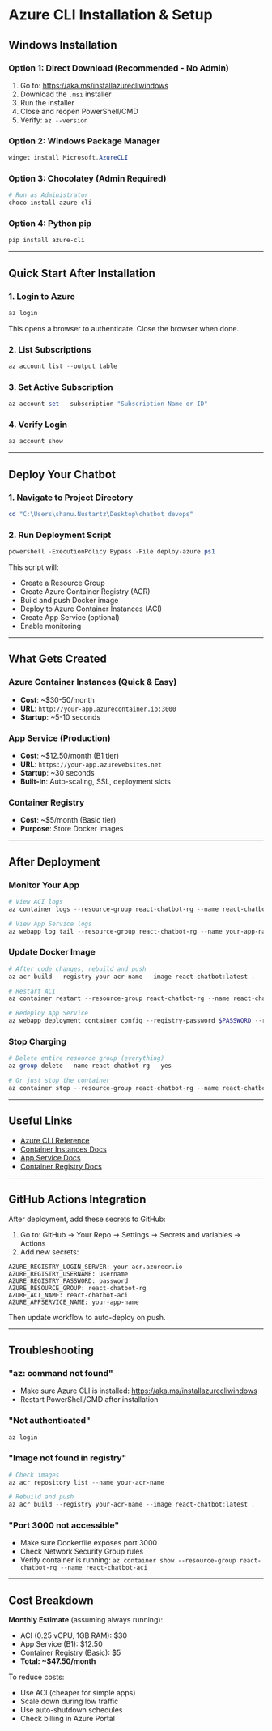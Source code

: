 # Azure CLI Installation & Setup

## Windows Installation

### Option 1: Direct Download (Recommended - No Admin)
1. Go to: https://aka.ms/installazurecliwindows
2. Download the `.msi` installer
3. Run the installer
4. Close and reopen PowerShell/CMD
5. Verify: `az --version`

### Option 2: Windows Package Manager
```powershell
winget install Microsoft.AzureCLI
```

### Option 3: Chocolatey (Admin Required)
```powershell
# Run as Administrator
choco install azure-cli
```

### Option 4: Python pip
```bash
pip install azure-cli
```

---

## Quick Start After Installation

### 1. Login to Azure
```powershell
az login
```
This opens a browser to authenticate. Close the browser when done.

### 2. List Subscriptions
```powershell
az account list --output table
```

### 3. Set Active Subscription
```powershell
az account set --subscription "Subscription Name or ID"
```

### 4. Verify Login
```powershell
az account show
```

---

## Deploy Your Chatbot

### 1. Navigate to Project Directory
```powershell
cd "C:\Users\shanu.Nustartz\Desktop\chatbot devops"
```

### 2. Run Deployment Script
```powershell
powershell -ExecutionPolicy Bypass -File deploy-azure.ps1
```

This script will:
- Create a Resource Group
- Create Azure Container Registry (ACR)
- Build and push Docker image
- Deploy to Azure Container Instances (ACI)
- Create App Service (optional)
- Enable monitoring

---

## What Gets Created

### Azure Container Instances (Quick & Easy)
- **Cost**: ~$30-50/month
- **URL**: `http://your-app.azurecontainer.io:3000`
- **Startup**: ~5-10 seconds

### App Service (Production)
- **Cost**: ~$12.50/month (B1 tier)
- **URL**: `https://your-app.azurewebsites.net`
- **Startup**: ~30 seconds
- **Built-in**: Auto-scaling, SSL, deployment slots

### Container Registry
- **Cost**: ~$5/month (Basic tier)
- **Purpose**: Store Docker images

---

## After Deployment

### Monitor Your App
```powershell
# View ACI logs
az container logs --resource-group react-chatbot-rg --name react-chatbot-aci --follow

# View App Service logs
az webapp log tail --resource-group react-chatbot-rg --name your-app-name
```

### Update Docker Image
```powershell
# After code changes, rebuild and push
az acr build --registry your-acr-name --image react-chatbot:latest .

# Restart ACI
az container restart --resource-group react-chatbot-rg --name react-chatbot-aci

# Redeploy App Service
az webapp deployment container config --registry-password $PASSWORD --registry-username $USERNAME --registry-url $ACR_URL --name your-app-name --resource-group react-chatbot-rg
```

### Stop Charging
```powershell
# Delete entire resource group (everything)
az group delete --name react-chatbot-rg --yes

# Or just stop the container
az container stop --resource-group react-chatbot-rg --name react-chatbot-aci
```

---

## Useful Links

- [Azure CLI Reference](https://learn.microsoft.com/en-us/cli/azure/reference-index)
- [Container Instances Docs](https://learn.microsoft.com/en-us/azure/container-instances/)
- [App Service Docs](https://learn.microsoft.com/en-us/azure/app-service/)
- [Container Registry Docs](https://learn.microsoft.com/en-us/azure/container-registry/)

---

## GitHub Actions Integration

After deployment, add these secrets to GitHub:

1. Go to: GitHub → Your Repo → Settings → Secrets and variables → Actions
2. Add new secrets:

```
AZURE_REGISTRY_LOGIN_SERVER: your-acr.azurecr.io
AZURE_REGISTRY_USERNAME: username
AZURE_REGISTRY_PASSWORD: password
AZURE_RESOURCE_GROUP: react-chatbot-rg
AZURE_ACI_NAME: react-chatbot-aci
AZURE_APPSERVICE_NAME: your-app-name
```

Then update workflow to auto-deploy on push.

---

## Troubleshooting

### "az: command not found"
- Make sure Azure CLI is installed: https://aka.ms/installazurecliwindows
- Restart PowerShell/CMD after installation

### "Not authenticated"
```powershell
az login
```

### "Image not found in registry"
```powershell
# Check images
az acr repository list --name your-acr-name

# Rebuild and push
az acr build --registry your-acr-name --image react-chatbot:latest .
```

### "Port 3000 not accessible"
- Make sure Dockerfile exposes port 3000
- Check Network Security Group rules
- Verify container is running: `az container show --resource-group react-chatbot-rg --name react-chatbot-aci`

---

## Cost Breakdown

**Monthly Estimate** (assuming always running):
- ACI (0.25 vCPU, 1GB RAM): $30
- App Service (B1): $12.50
- Container Registry (Basic): $5
- **Total: ~$47.50/month**

To reduce costs:
- Use ACI (cheaper for simple apps)
- Scale down during low traffic
- Use auto-shutdown schedules
- Check billing in Azure Portal
